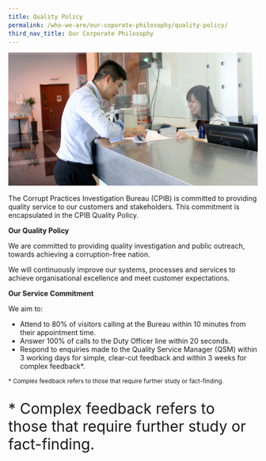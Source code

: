 ```yaml
---
title: Quality Policy
permalink: /who-we-are/our-coporate-philosophy/quality-policy/
third_nav_title: Our Corporate Philosophy
---
```


<img src="/images/quality-policy.jpg" alt="quality policy">

The Corrupt Practices Investigation Bureau (CPIB) is committed to providing quality service to our customers and stakeholders. This commitment is encapsulated in the CPIB Quality Policy.  

**Our Quality Policy**

We are committed to providing quality investigation and public outreach, towards achieving a corruption-free nation.

We will continuously improve our systems, processes and services to achieve organisational excellence and meet customer expectations.

**Our Service Commitment**

We aim to:

* Attend to 80% of visitors calling at the Bureau within 10 minutes from their appointment time.
* Answer 100% of calls to the Duty Officer line within 20 seconds. 
* Respond to enquiries made to the Quality Service Manager (QSM) within 3 working days for simple, clear-cut feedback and within 3 weeks for complex feedback*.

<p style="font-size:12px">* Complex feedback refers to those that require further study or fact-finding.</p>

<p style="font-size:30px">* Complex feedback refers to those that require further study or fact-finding.</p>
